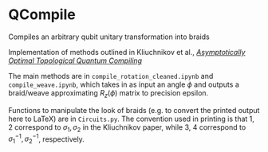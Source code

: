 # QCompile
Compiles an arbitrary qubit unitary transformation into braids

Implementation of methods outlined in Kliuchnikov et al., [*Asymptotically Optimal Topological Quantum Compiling*](https://arxiv.org/pdf/1310.4150.pdf)

The main methods are in `compile_rotation_cleaned.ipynb` and `compile_weave.ipynb`, which takes in as input an angle $\phi$ and outputs a braid/weave approximating $R_z(\phi)$ matrix to precision epsilon. 

Functions to manipulate the look of braids (e.g. to convert the printed output here to LaTeX) are in `Circuits.py`. The convention used in printing is that 1, 2 correspond to $\sigma_1, \sigma_2$ in the Kliuchnikov paper, while 3, 4 correspond to $\sigma_1^{-1}, \sigma_2^{-1}$, respectively.
